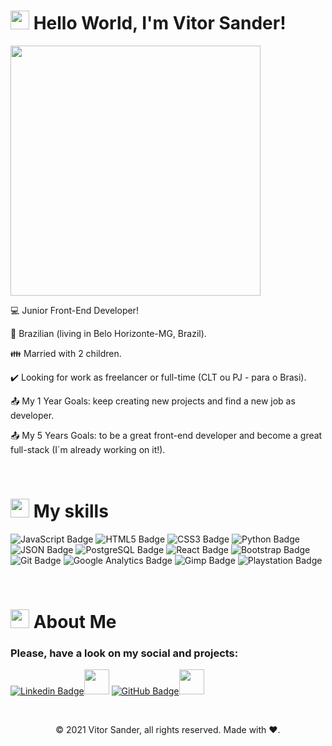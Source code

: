 

# <img src="https://github.com/TheDudeThatCode/TheDudeThatCode/blob/master/Assets/Hi.gif" width="30"> Hello World, I'm Vitor Sander!

<img src="https://c.tenor.com/IdyfGO5EewIAAAAC/hi-hello.gif" width="400">

:computer: Junior Front-End Developer!

:house_with_garden: Brazilian (living in Belo Horizonte-MG, Brazil).

:family: Married with 2 children.

:heavy_check_mark: Looking for work as freelancer or full-time (CLT ou PJ - para o Brasi).

:outbox_tray: My 1 Year Goals: keep creating new projects and find a new job as developer.

:outbox_tray: My 5 Years Goals: to be a great front-end developer and become a great full-stack (I´m already working on it!).

<br>

# <img src="https://github.com/TheDudeThatCode/TheDudeThatCode/blob/master/Assets/Medal.gif" width="30"> My skills

![JavaScript Badge](https://img.shields.io/badge/JavaScript-323330?style=for-the-badge&logo=javascript&logoColor=F7DF1E)
![HTML5 Badge](https://img.shields.io/badge/HTML5-E34F26?style=for-the-badge&logo=html5&logoColor=white)
![CSS3 Badge](https://img.shields.io/badge/CSS3-1572B6?style=for-the-badge&logo=css3&logoColor=white)
![Python Badge](https://img.shields.io/badge/Python-3776AB?style=for-the-badge&logo=python&logoColor=white)
![JSON Badge](https://img.shields.io/badge/json-5E5C5C?style=for-the-badge&logo=json&logoColor=white)
![PostgreSQL Badge](https://img.shields.io/badge/PostgreSQL-316192?style=for-the-badge&logo=postgresql&logoColor=white)
![React Badge](https://img.shields.io/badge/React-20232A?style=for-the-badge&logo=react&logoColor=61DAFB)
![Bootstrap Badge](https://img.shields.io/badge/Bootstrap-563D7C?style=for-the-badge&logo=bootstrap&logoColor=white)
![Git Badge](https://img.shields.io/badge/Git-F05032?style=for-the-badge&logo=git&logoColor=white)
![Google Analytics Badge](https://img.shields.io/badge/Google%20Analytics-E37400?style=for-the-badge&logo=google%20analytics&logoColor=white)
![Gimp Badge](https://img.shields.io/badge/gimp-5C5543?style=for-the-badge&logo=gimp&logoColor=white)
![Playstation Badge](https://img.shields.io/badge/PlayStation_lover-003791?style=for-the-badge&logo=playstation&logoColor=white)

<br>

# <img src="https://github.com/TheDudeThatCode/TheDudeThatCode/blob/master/Assets/powerup.gif" width="30"> About Me

### Please, have a look on my social and projects:

[![Linkedin Badge](https://img.shields.io/badge/LinkedIn-0077B5?style=for-the-badge&logo=linkedin&logoColor=white)](https://www.linkedin.com/in/vitor-sander-barreiros-de-oliveira-10824956/)<img src="https://c.tenor.com/1yDkJOVClPwAAAAi/backhand-index-pointing-left-joypixels.gif" width="40">
[![GitHub Badge](https://img.shields.io/badge/GitHub-100000?style=for-the-badge&logo=github&logoColor=white)](https://github.com/VRednas/VRednas/edit/main/README.md)<img src="https://c.tenor.com/1yDkJOVClPwAAAAi/backhand-index-pointing-left-joypixels.gif" width="40">

<br>

<p align="center"> © 2021 Vitor Sander, all rights reserved. Made with ❤️. </p>
<p align="center">
